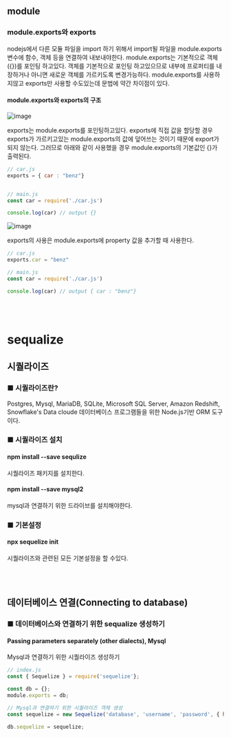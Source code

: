 ## module

### module.exports와 exports
nodejs에서 다른 모듈 파일을 import 하기 위해서 import될 파일을 module.exports 변수에 함수, 객체 등을 연결하여 내보내야한다. module.exports는 기본적으로 객체({})를 포인팅 하고있다. 객체를 기본적으로 포인팅 하고있으므로 내부에 프로퍼티를 내장하거나 아니면 새로운 객체를 가르키도록 변경가능하다. module.exports를 사용하지않고 exports만 사용할 수도있는데 문법에 약간 차이점이 있다.

#### module.exports와 exports의 구조
![image](https://user-images.githubusercontent.com/56042451/179345807-81394fd1-ee54-4522-9659-66f69533b01d.png)

exports는 module.exports를 포인팅하고있다. exports에 직접 값을 할당할 경우 exports가 가르키고있는 module.exports의 값에 덮어쓰는 것이기 때문에 export가 되지 않는다. 그러므로 아래와 같이 사용했을 경우 module.exports의 기본값인 {}가 출력된다.
```js
// car.js
exports = { car : "benz"}


// main.js
const car = require('./car.js')

console.log(car) // output {}
```
![image](https://user-images.githubusercontent.com/56042451/179345911-18afeb7b-9027-454d-a746-1dce77f1c7ac.png)


exports의 사용은 module.exports에 property 값을 추가할 때 사용한다. 
```js
// car.js
exports.car = "benz"

// main.js
const car = require('./car.js')

console.log(car) // output { car : "benz"}
```

<br></br>
# sequalize

## 시퀄라이즈
### ■ 시퀄라이즈란?
Postgres, Mysql, MariaDB, SQLite, Microsoft SQL Server, Amazon Redshift, Snowflake's Data cloude 데이터베이스 프로그램들을 위한 Node.js기반 ORM 도구이다. 

### ■ 시퀄라이즈 설치
#### npm install --save sequlize
시퀄라이즈 패키지를 설치한다.

#### npm install --save mysql2
mysql과 연결하기 위한 드라이브를 설치해야한다.

### ■ 기본설정
#### npx sequelize init
시퀄라이즈와 관련된 모든 기본설정을 할 수있다.


<br></br>
## 데이터베이스 연결(Connecting to database)
### ■ 데이터베이스와 연결하기 위한 sequalize 생성하기
#### Passing parameters separately (other dialects), Mysql
Mysql과 연결하기 위한 시퀄라이즈 생성하기
```js
// index.js
const { Sequelize } = require('sequelize'};

const db = {};
module.exports = db;

// Mysql과 연결하기 위한 시퀄라이즈 객체 생성
const sequelize = new Sequelize('database', 'username', 'password', { host: 'localhost', dialect:'mysql'});

db.sequelize = sequelize;
```



